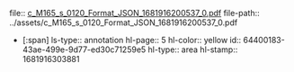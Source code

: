 file:: [c_M165_s_0120_Format_JSON_1681916200537_0.pdf](../assets/c_M165_s_0120_Format_JSON_1681916200537_0.pdf)
file-path:: ../assets/c_M165_s_0120_Format_JSON_1681916200537_0.pdf

- [:span]
  ls-type:: annotation
  hl-page:: 5
  hl-color:: yellow
  id:: 64400183-43ae-499e-9d77-ed30c71259e5
  hl-type:: area
  hl-stamp:: 1681916303881